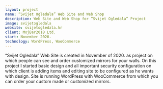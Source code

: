 ```yaml
---
layout: project
name: “Svijet Ogledala” Web Site and Web Shop
description: Web Site and Web Shop for “Svijet Ogledala” Project
image: svijetogledala
website: svijetogledala.hr
client: MojBar2018 Ltd.
start: November 2020.
technology: WordPress, WooCommerce
---
```

“Svijet Ogledala” Web Site is created in November of 2020. as project on which people can see and order customized mirrors for your walls. On this project I started basic design and all important security configuration on which client is adding items and editing site to be configured as he wants with design. Site is running WordPress with WooCommerce from which you can order your custom made or customized mirrors.